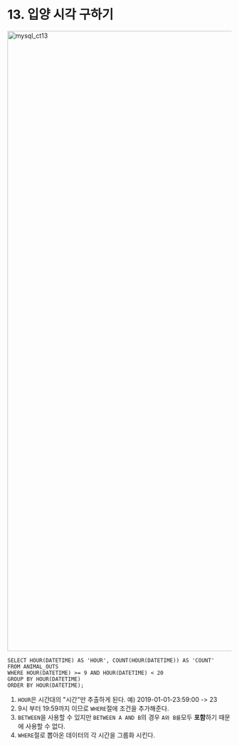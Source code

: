 # 13. 입양 시각 구하기

<img width="1394" alt="mysql_ct13" src="https://user-images.githubusercontent.com/86516594/170641988-0ec3bf4f-b45e-4b98-b1e4-a030b93c0d57.png">

```mysql
SELECT HOUR(DATETIME) AS 'HOUR', COUNT(HOUR(DATETIME)) AS 'COUNT'
FROM ANIMAL_OUTS
WHERE HOUR(DATETIME) >= 9 AND HOUR(DATETIME) < 20
GROUP BY HOUR(DATETIME)
ORDER BY HOUR(DATETIME);
```

1. `HOUR`은 시간대의 "시간"만 추출하게 된다. 예) 2019-01-01-23:59:00 -> 23
2. 9시 부터 19:59까지 이므로 `WHERE`절에 조건을 추가해준다. 
3. `BETWEEN`을 사용할 수 있지만 `BETWEEN A AND B`의 경우 `A와 B를`모두 **포함**하기 때문에 사용할 수 없다.
4. `WHERE`절로 뽑아온 데이터의 각 시간을 그룹화 시킨다.
